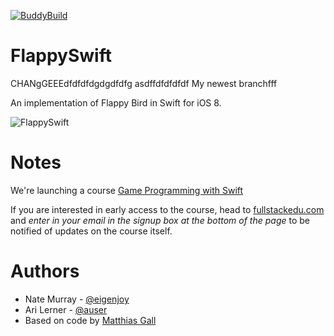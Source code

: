 [![BuddyBuild](https://dashboard.buddybuild.com/api/statusImage?appID=55dd277abbda430100397040&branch=master&build=latest)](https://dashboard.buddybuild.com/apps/55dd277abbda430100397040/build/latest)

# FlappySwift

CHANgGEEEdfdfdfdgdgdfdfg
asdffdfdfdfdf
My newest branchfff

An implementation of Flappy Bird in Swift for iOS 8.

![FlappySwift](http://i.imgur.com/1NLoToU.gif)

# Notes

We're launching a course [Game Programming with Swift](https://fullstackedu.com)

If you are interested in early access to the course, head to [fullstackedu.com](https://www.fullstackedu.com) and _enter in your email in the signup box at the bottom of the page_ to be notified of updates on the course itself.

# Authors

- Nate Murray - [@eigenjoy](https://twitter.com/eigenjoy)
- Ari Lerner - [@auser](https://twitter.com/auser)
- Based on code by [Matthias Gall](http://digitalbreed.com/2014/how-to-build-a-game-like-flappy-bird-with-xcode-and-sprite-kit)

